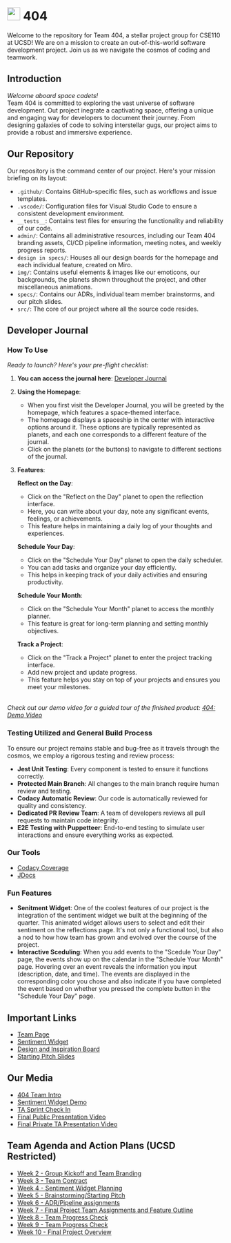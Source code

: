 # <img src='./admin/branding/Team404_Logo.png' width="30"/> 404
Welcome to the repository for Team 404, a stellar project group for CSE110 at UCSD! We are on a mission to create an out-of-this-world software development project. Join us as we navigate the cosmos of coding and teamwork.

## Introduction
*Welcome aboard space cadets!*<br>
Team 404 is committed to exploring the vast universe of software development. Out project inegrate a captivating space, offering a unique and engaging way for developers to document their journey. From designing galaxies of code to solving interstellar gugs, our project aims to provide a robust and immersive experience.

## Our Repository
Our repository is the command center of our project. Here's your mission briefing on its layout:
- `.github/`: Contains GitHub-specific files, such as workflows and issue templates.
- `.vscode/`: Configuration files for Visual Studio Code to ensure a consistent development environment.
- `__tests__`: Contains test files for ensuring the functionality and reliability of our code.
- `admin/`: Contains all administrative resources, including our Team 404 branding assets, CI/CD pipeline information, meeting notes, and weekly progress reports.
- `design in specs/`: Houses all our design boards for the homepage and each individual feature, created on Miro.
- `img/`: Contains useful elements & images like our emoticons, our backgrounds, the planets shown throughout the project, and other miscellaneous animations.
- `specs/`: Contains our ADRs, individual team member brainstorms, and our pitch slides.
- `src/`: The core of our project where all the source code resides. 

## Developer Journal
### How To Use
*Ready to launch? Here's your pre-flight checklist:*

1. **You can access the journal here**: [Developer Journal](https://cse110-sp24-group20.github.io/cse110-sp24-group20/)

2. **Using the Homepage**:
   - When you first visit the Developer Journal, you will be greeted by the homepage, which features a space-themed interface.
   - The homepage displays a spaceship in the center with interactive options around it. These options are typically represented as planets, and each one corresponds to a different feature of the journal.
   - Click on the planets (or the buttons) to navigate to different sections of the journal.

3. **Features**:

   **Reflect on the Day**:
   - Click on the "Reflect on the Day" planet to open the reflection interface.
   - Here, you can write about your day, note any significant events, feelings, or achievements.
   - This feature helps in maintaining a daily log of your thoughts and experiences.

   **Schedule Your Day**:
   - Click on the "Schedule Your Day" planet to open the daily scheduler.
   - You can add tasks and organize your day efficiently.
   - This helps in keeping track of your daily activities and ensuring productivity.

   **Schedule Your Month**:
   - Click on the "Schedule Your Month" planet to access the monthly planner.
   - This feature is great for long-term planning and setting monthly objectives.

   **Track a Project**:
   - Click on the "Track a Project" planet to enter the project tracking interface.
   - Add new project and update progress.
   - This feature helps you stay on top of your projects and ensures you meet your milestones.
   
<br>*Check out our demo video for a guided tour of the finished product: [404: Demo Video](https://youtu.be/xbxTgvrz_lo)*<br> 

### Testing Utilized and General Build Process
To ensure our project remains stable and bug-free as it travels through the cosmos, we employ a rigorous testing and review process:

- **Jest Unit Testing**: Every component is tested to ensure it functions correctly.
- **Protected Main Branch**: All changes to the main branch require human review and testing. 
- **Codacy Automatic Review**: Our code is automatically reviewed for quality and consistency.
- **Dedicated PR Review Team**: A team of developers reviews all pull requests to maintain code integriity.
- **E2E Testing with Puppetteer**: End-to-end testing to simulate user interactions and ensure everything works as expected.

### Our Tools
- [Codacy Coverage]()
- [JDocs](https://cse110-sp24-group20.github.io/cse110-sp24-group20/src/javascript/docs/index.html)

### Fun Features
- **Senitment Widget**: One of the coolest features of our project is the integration of the sentiment widget we built at the beginning of the quarter. This animated widget allows users to select and edit their sentiment on the reflections page. It's not only a functional tool, but also a nod to how how team has grown and evolved over the course of the project.
- **Interactive Sceduling**: When you add events to the "Scedule Your Day" page, the events show up on the calendar in the "Schedule Your Month" page. Hovering over an event reveals the information you input (description, date, and time). The events are displayed in the corresponding color you chose and also indicate if you have completed the event based on whether you pressed the complete button in the "Schedule Your Day" page.

## Important Links
-  [Team Page](https://cse110-sp24-group20.github.io/cse110-sp24-group20/admin/team.html)
- [Sentiment Widget](https://cse110-sp24-group20.github.io/warmup-exercise/)
- [Design and Inspiration Board](https://miro.com/app/board/uXjVKNISHwk=/?share_link_id=576063224816)
- [Starting Pitch Slides](https://docs.google.com/presentation/d/1XM8Uf43_SsPsqYF8VAFeeAE-i8acFYfE/edit?usp=sharing&ouid=111349215821081964117&rtpof=true&sd=true)

## Our Media
- [404 Team Intro](https://www.youtube.com/watch?v=EcnUyhPXxWc)
- [Sentiment Widget Demo](https://www.youtube.com/watch?v=3w28m61RVow)
- [TA Sprint Check In](https://www.youtube.com/watch?v=QSJdulnFW6s)
- [Final Public Presentation Video](https://www.youtube.com/watch?v=ouiVghSc72Y)
- [Final Private TA Presentation Video](https://www.youtube.com/watch?v=N6sQvTMhO1A)

## Team Agenda and Action Plans (UCSD Restricted)
- [Week 2 - Group Kickoff and Team Branding](https://docs.google.com/document/d/1yzLrVUtwJmrQ68DPAA6afpxohxKKO2E4eC-_4uID680/edit)
- [Week 3 - Team Contract](https://docs.google.com/document/d/15mF2mpcLLf5Oe0fnNDoXHUj939dCAirqgcebsFFDy-w/edit)
- [Week 4 - Sentiment Widget Planning](https://docs.google.com/document/d/1ysq4WFbjsmEBw-Oj4d_Fahja3ulLQXkpKWMOmJw4Wbw/edit)
- [Week 5 - Brainstorming/Starting Pitch](https://docs.google.com/document/d/1mrsB5nUFdbxZu8t8xpUFAwBF3jD9fcPrrDOP-OsmXrE/edit)
- [Week 6 - ADR/Pipeline assignments](https://docs.google.com/document/d/1eZZqLK8mjrwdlCh4X4SJAX0UNBqJf80z57Zfoi1hcS0/edit?usp=sharing)
- [Week 7 - Final Project Team Assignments and Feature Outline](https://docs.google.com/document/d/1dZmwqVCs0ZC4plcDEWnxN-K4PJR0swP2MpI4Dj3yGbQ/edit?usp=sharing)
- [Week 8 - Team Progress Check](https://docs.google.com/document/d/1jyHvgMBJ21IVbKARUtSgecBZsP3IoNrsW3pQSRrcHDA/edit)
- [Week 9 - Team Progress Check](https://docs.google.com/document/d/10u4qUhqo81SOtc5Lp0XX6l3296SizQudOTkTxQatk4s/edit)
- [Week 10 - Final Project Overview](https://docs.google.com/document/d/1vuNTTOSpK_DnOgZSSRxIPaYE01pFgUsPFp3-mAQaj7o/edit)
